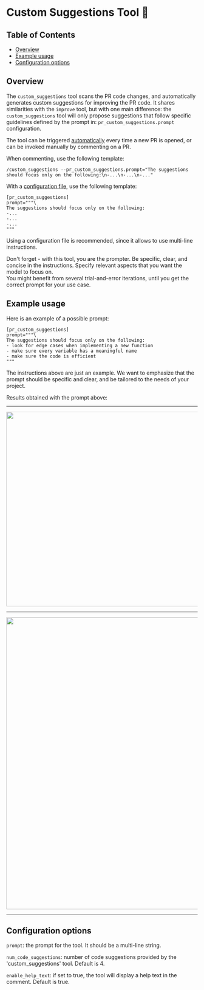 # Custom Suggestions Tool 💎

## Table of Contents
- [Overview](#overview)
- [Example usage](#example-usage)
- [Configuration options](#configuration-options)


## Overview
The `custom_suggestions` tool scans the PR code changes, and automatically generates custom suggestions for improving the PR code.
It shares similarities with the `improve` tool, but with one main difference: the `custom_suggestions` tool will only propose suggestions that follow specific guidelines defined by the prompt in: `pr_custom_suggestions.prompt` configuration.

The tool can be triggered [automatically](https://github.com/Codium-ai/pr-agent/blob/main/Usage.md#github-app-automatic-tools) every time a new PR is opened, or can be invoked manually by commenting on a PR.

When commenting, use the following template:

```
/custom_suggestions --pr_custom_suggestions.prompt="The suggestions should focus only on the following:\n-...\n-...\n-..."
```

With a [configuration file](https://github.com/Codium-ai/pr-agent/blob/main/Usage.md#working-with-github-app), use the following template:

```
[pr_custom_suggestions]
prompt="""\
The suggestions should focus only on the following:
-...
-...
-...
"""
```
Using a configuration file is recommended, since it allows to use multi-line instructions.

Don't forget - with this tool, you are the prompter. Be specific, clear, and concise in the instructions. Specify relevant aspects that you want the model to focus on. \
You might benefit from several trial-and-error iterations, until you get the correct prompt for your use case.

## Example usage

Here is an example of a possible prompt:
```
[pr_custom_suggestions]
prompt="""\
The suggestions should focus only on the following:
- look for edge cases when implementing a new function
- make sure every variable has a meaningful name
- make sure the code is efficient
"""
```     

The instructions above are just an example. We want to emphasize that the prompt should be specific and clear, and be tailored to the needs of your project.

Results obtained with the prompt above:
___
<kbd><img src=https://codium.ai/images/pr_agent/custom_suggestions_prompt.png width="512"></kbd>
___
<kbd><img src=https://codium.ai/images/pr_agent/custom_suggestions_result.png width="768"></kbd>
___

## Configuration options

`prompt`: the prompt for the tool. It should be a multi-line string.

`num_code_suggestions`: number of code suggestions provided by the 'custom_suggestions' tool. Default is 4.

`enable_help_text`: if set to true, the tool will display a help text in the comment. Default is true.

